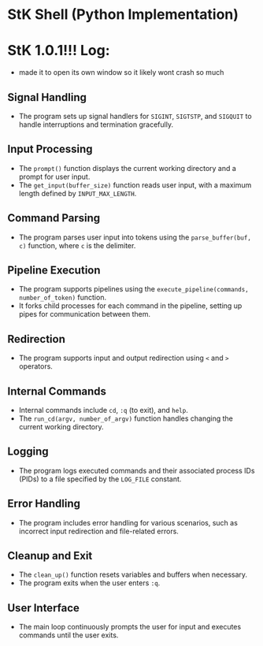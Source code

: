 # StK Shell (Python Implementation)

# StK 1.0.1!!! Log:
- made it to open its own window so it likely wont crash so much

## Signal Handling
- The program sets up signal handlers for `SIGINT`, `SIGTSTP`, and `SIGQUIT` to handle interruptions and termination gracefully.

## Input Processing
- The `prompt()` function displays the current working directory and a prompt for user input.
- The `get_input(buffer_size)` function reads user input, with a maximum length defined by `INPUT_MAX_LENGTH`.

## Command Parsing
- The program parses user input into tokens using the `parse_buffer(buf, c)` function, where `c` is the delimiter.

## Pipeline Execution
- The program supports pipelines using the `execute_pipeline(commands, number_of_token)` function.
- It forks child processes for each command in the pipeline, setting up pipes for communication between them.

## Redirection
- The program supports input and output redirection using `<` and `>` operators.

## Internal Commands
- Internal commands include `cd`, `:q` (to exit), and `help`.
- The `run_cd(argv, number_of_argv)` function handles changing the current working directory.

## Logging
- The program logs executed commands and their associated process IDs (PIDs) to a file specified by the `LOG_FILE` constant.

## Error Handling
- The program includes error handling for various scenarios, such as incorrect input redirection and file-related errors.

## Cleanup and Exit
- The `clean_up()` function resets variables and buffers when necessary.
- The program exits when the user enters `:q`.

## User Interface
- The main loop continuously prompts the user for input and executes commands until the user exits.
